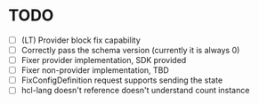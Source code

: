 # TODO

-[ ] (LT) Provider block fix capability
-[ ] Correctly pass the schema version (currently it is always 0)
-[ ] Fixer provider implementation, SDK provided
-[ ] Fixer non-provider implementation, TBD
-[ ] FixConfigDefinition request supports sending the state
-[ ] hcl-lang doesn't reference doesn't understand count instance 
